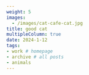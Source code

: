 ```yaml
---
weight: 5
images:
  - /images/cat-cafe-cat.jpg
title: good cat
multipleColumn: true
date: 2024-1-12
tags:
- work # homepage
- archive # all posts
- animals
---
```


